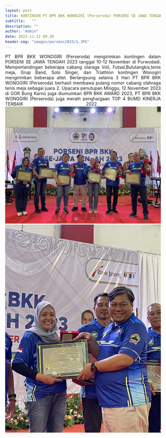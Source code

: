 ```yaml
---
layout: post
title: KONTINGEN PT BPR BKK WONOGIRI (Perseroda) PORSENI SE JAWA TENGAH 2023
subtitle:   ""
description: ""
author: "Admin"
date: 2023-11-12 09.30
header-img: "images/porseni2023/1.JPG"
---
```


<div style="text-align: justify;">
PT BPR BKK WONOGIRI (Perseroda) mengirimkan kontingen dalam PORSENI SE JAWA TENGAH 2023 tanggal 10-12 November di Purwodadi. Mempertandingan beberapa cabang olaraga Voli, Futsal,Bulutangkis,tenis meja, Grup Band, Solo Singer, dan Triathlon kontingen Wonogiri mengirimkan beberapa atlet. Berlangsung selama 3 Hari PT BPR BKK WONOGIRI (Perseroda) berhasil membawa pulang nomor cabang olahraga tenis meja sebagai juara 2. Upacara penutupan Minggu, 12 November 2023 di GOR Bung Karno juga diumumkan BPR BKK AWARD 2023, PT BPR BKK WONOGIRI (Perseroda) juga meraih penghargaan TOP 4 BUMD KINERJA TERBAIK 2022.

<img src="/images/porseni2023/2.JPG" class="img-responsive img-centered" alt="">

<img src="/images/porseni2023/3.jpg" class="img-responsive img-centered" alt="">

<img src="/images/porseni2023/4.jpg" class="img-responsive img-centered" alt="">





